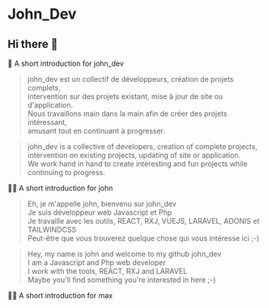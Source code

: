 # John_Dev  

## Hi there 👋   

🙋‍ A short introduction for john_dev  

> john_dev est un collectif de développeurs, création de projets complets,  
> intervention sur des projets existant, mise à jour de site ou d'application.  
> Nous travaillons main dans la main afin de créer des projets intéressant,  
> amusant tout en continuant à progresser.  

> john_dev is a collective of developers, creation of complete projects,  
> intervention on existing projects, updating of site or application.  
> We work hand in hand to create interesting and fun projects while continuing to progress.

🙋‍♀️ A short introduction for john

> Eh, je m'appelle john, bienvenu sur john_dev  
> Je suis développeur web Javascript et Php  
> Je travaille avec les outils, REACT, RXJ, VUEJS, LARAVEL, ADONIS et TAILWINDCSS  
> Peut-être que vous trouverez quelque chose qui vous intéresse ici ;-)  

> Hey, my name is john and welcome to my github john_dev  
> I am a Javascript and Php web developer  
> I work with the tools, REACT, RXJ and LARAVEL  
> Maybe you'll find something you're interested in here ;-)  

🙋‍♀️ A short introduction for max



<!--
**Here are some ideas to get you started:**

 - what is your organization all about?
🌈 Contribution guidelines - how can the community get involved?
👩‍💻 Useful resources - where can the community find your docs? Is there anything else the community should know?
🍿 Fun facts - what does your team eat for breakfast?
🧙 Remember, you can do mighty things with the power of [Markdown](https://docs.github.com/github/writing-on-github/getting-started-with-writing-and-formatting-on-github/basic-writing-and-formatting-syntax)
-->

